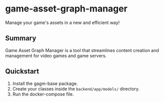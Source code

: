 # game-asset-graph-manager

Manage your game's assets in a new and efficient way!

## Summary

Game Asset Graph Manager is a tool that streamlines content creation and management for video games and game servers.

## Quickstart

1. Install the gagm-base package.
2. Create your classes inside the `backend/app/models/` directory.
3. Run the docker-compose file.
